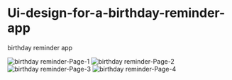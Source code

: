 # Ui-design-for-a-birthday-reminder-app
birthday reminder app

![birthday reminder-Page-1](https://user-images.githubusercontent.com/42799799/87954003-67630000-cac9-11ea-9b29-dd5a17bae657.png)
![birthday reminder-Page-2](https://user-images.githubusercontent.com/42799799/87954039-73e75880-cac9-11ea-94c2-0027ac5b9a9c.png)
![birthday reminder-Page-3](https://user-images.githubusercontent.com/42799799/87954056-78137600-cac9-11ea-80ab-eac0073ed6f4.png)
![birthday reminder-Page-4](https://user-images.githubusercontent.com/42799799/87961493-646d0d00-cad3-11ea-82e5-382ac3a5791d.png)




